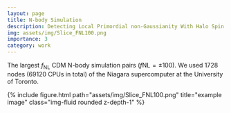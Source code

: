 ```yaml
---
layout: page
title: N-body Simulation
description: Detecting Local Primordial non-Gaussianity With Halo Spin
img: assets/img/Slice_FNL100.png
importance: 3
category: work
---
```


The largest $f_{\mathrm{NL}}$ CDM N-body simulation pairs ($f{\mathrm{NL}} = \pm 100$). We used 1728 nodes (69120 CPUs in total) of the Niagara supercomputer at the University of Toronto. 

<div class="row">
    <div class="col-sm mt-3 mt-md-0">
        {% include figure.html path="assets/img/Slice_FNL100.png" title="example image" class="img-fluid rounded z-depth-1" %}
    </div>
</div>